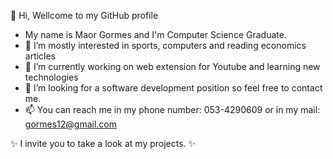 👋 Hi, Wellcome to my GitHub profile <br>
- My name is Maor Gormes and I'm Computer Science Graduate.
- 👀 I’m mostly interested in sports, computers and reading economics articles
- 🌱 I’m currently working on web extension for Youtube and learning new technologies
- 💞️ I’m looking for a software development position so feel free to contact me.
- 📫 You can reach me in my phone number: 053-4290609 or in my mail: gormes12@gmail.com

✨ I invite you to take a look at my projects. ✨ 
